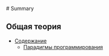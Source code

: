 ‌# Summary​

## Общая теория

* [Содержание](theory/README.md)    
    * [Парадигмы программирования](theory/paradigm.md)    
    
<!-- * [Second page's title](page2/README.md)    
    * [Some child page](page2/page2-1.md)    
    * [Some other child page](part2/page2-2.md)     -->
    
<!-- ## A second-page group​

* [Yet another page](another-page.md) -->